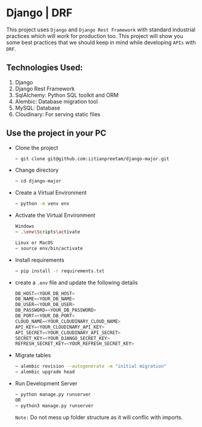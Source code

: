 # Django | DRF

This project uses `Django` and `Django Rest Framework` with standard industrial practices which will work for production too. This project will show you some best practices that we should keep in mind while developing `APIs` with `DRF`.

## Technologies Used:
1. Django
1. Django Rest Framework
1. SqlAlchemy: Python SQL toolkit and ORM
1. Alembic: Database migration tool
1. MySQL: Database
1. Cloudinary: For serving static files

## Use the project in your PC
- Clone the project
    ```bash
    ~ git clone git@github.com:iitianpreetam/django-major.git
    ```
- Change directory
    ```bash
    ~ cd django-major
    ```
- Create a Virtual Environment
    ```bash
    ~ python -m venv env
    ```
- Activate the Virtual Environment
    ```bash
    Windows
    ~ .\env\Scripts\activate

    Linux or MacOS
    ~ source env/bin/activate
    ```
- Install requirements
    ```bash
    ~ pip install -r requirements.txt
    ```
- create a `.env` file and update the following details
    ```py
    DB_HOST=<YOUR_DB_HOST>
    DB_NAME=<YOUR_DB_NAME>
    DB_USER=<YOUR_DB_USER>
    DB_PASSWORD=<YOUR_DB_PASSWORD>
    DB_PORT=<YOUR_DB_PORT>
    CLOUD_NAME=<YOUR_CLOUDINARY_CLOUD_NAME>
    API_KEY=<YOUR_CLOUDINARY_API_KEY>
    API_SECRET=<YOUR_CLOUDINARY_API_SECRET>
    SECRET_KEY=<YOUR_DJANGO_SECRET_KEY>
    REFRESH_SECRET_KEY=<YOUR_REFRESH_SECRET_KEY>
    ```
- Migrate tables
    ```bash
    ~ alembic revision --autogenerate -m "initial migration"
    ~ alembic upgrade head
    ```

- Run Development Server
    ```bash
    ~ python manage.py runserver
    OR
    ~ python3 manage.py runserver
    ```

    `Note:` Do not mess up folder structure as it will conflic with imports.
